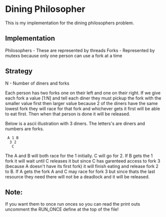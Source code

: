 # Dining Philosopher

This is my implementation for the dining philosophers problem.

## Implementation

Philosophers - These are represented by threads
Forks - Represented by mutexs because only one person can use a fork at a time

## Strategy

N - Number of diners and forks

Each person has two forks one on their left and one on their right. 
If we give each fork a value [1:N] and tell each diner they must pickup the fork with the smaller value first then larger value because 2 of the diners have the same lowest fork they will race for that fork and whichever gets it first will be able to eat first. Then when that person is done it will be released.

Below is a ascii illustration with 3 diners.
The letters's are diners and numbers are forks.

```
 A 1 B
  3 2
   C
```

The A and B will both race for the 1 initially. C will go for 2.
If B gets the 1 fork it will wait until C releases it but since C has garenteed 
access to fork 3 (because A doesn't have its first fork) it will finish eating
and release fork 2 to B.
If A gets the fork A and C may race for fork 3 but since thats the last resource
they need there will not be a deadlock and it will be released.

## Note:

If you want them to once run onces so you can read the print outs uncomment
the RUN_ONCE define at the top of the file!